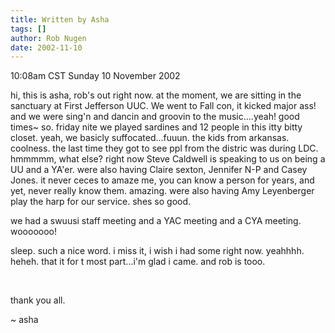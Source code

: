 ```yaml
---
title: Written by Asha
tags: []
author: Rob Nugen
date: 2002-11-10
---
```


<p class=date>10:08am CST Sunday 10 November 2002</p>

<p>hi, this is asha, rob's out right now. at the moment, we are
sitting in the sanctuary at First Jefferson UUC. We went to Fall con,
it kicked major ass! and we were sing'n and dancin and groovin to the
music....yeah!  good times~ so. friday nite we played sardines and
12 people in this itty bitty closet. yeah, we basicly
suffocated...fuuun. the kids from arkansas. coolness. the last time
they got to see ppl from the distric was during LDC. hmmmmm, what
else? right now Steve Caldwell is speaking to us on being a UU and a
YA'er. were also having Claire sexton, Jennifer N-P and Casey
Jones. it never ceces to amaze me, you can know a person for years,
and yet, never really know them. amazing. were also having Amy
Leyenberger play the harp for our service. shes so good.</p>

<p>we had a swuusi staff meeting and a YAC meeting and a CYA
meeting. wooooooo! </p>

</p>sleep. such a nice word. i miss it, i wish i had some right
now. yeahhhh. heheh. that it for t most part...i'm glad i came. and
rob is tooo. </p>

<br/>
<p>thank you all.</p>

<p>~ asha </p>
